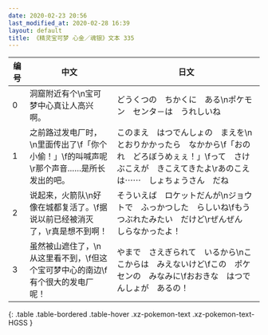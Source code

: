 ```yaml
---
date: 2020-02-23 20:56
last_modified_at: 2020-02-28 16:39
layout: default
title: 《精灵宝可梦 心金／魂银》文本 335
---
```

| 编号 | 中文 | 日文 |
| ---- | ---- | ---- |
| 0 | 洞窟附近有个\n宝可梦中心真让人高兴啊。 | どうくつの　ちかくに　ある\nポケモン　センタ－は　うれしいね |
| 1 | 之前路过发电厂时，\n里面传出了\f「你个小偷！」\f的叫喊声呢\r那个声音……是所长发出的吧。 | このまえ　はつでんしょの　まえを\nとおりかかったら　なかから\f「おのれ　どろぼうめぇぇ！」\fって　さけぶこえが　きこえてきたよ\rあのこえは⋯⋯　しょちょうさん　だね |
| 2 | 说起来，火箭队\n好像在城都复活了。\f据说以前已经被消灭了，\r真是想不到啊！ | そういえば　ロケットだんが\nジョウトで　ふっかつした　らしいね\fもう　つぶれたみたい　だけど\rぜんぜん　しらなかったよ！ |
| 3 | 虽然被山遮住了，\n从这里看不到，\f但这个宝可梦中心的南边\f有个很大的发电厂呢！ | やまで　さえぎられて　いるから\nここからは　みえないけど\fこの　ポケセンの　みなみに\fおおきな　はつでんしょが　あるの！ |
{: .table .table-bordered .table-hover .xz-pokemon-text .xz-pokemon-text-HGSS }
